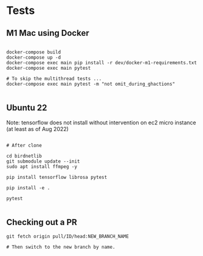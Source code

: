 # Tests

## M1 Mac using Docker

```

docker-compose build
docker-compose up -d
docker-compose exec main pip install -r dev/docker-m1-requirements.txt
docker-compose exec main pytest

# To skip the multithread tests ...
docker-compose exec main pytest -m "not omit_during_ghactions"


```

## Ubuntu 22

Note: tensorflow does not install without intervention on ec2 micro instance (at least as of Aug 2022)

```

# After clone

cd birdnetlib
git submodule update --init
sudo apt install ffmpeg -y

pip install tensorflow librosa pytest

pip install -e .

pytest


```


## Checking out a PR

```
git fetch origin pull/ID/head:NEW_BRANCH_NAME

# Then switch to the new branch by name.

```

